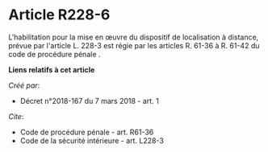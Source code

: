 # Article R228-6

L'habilitation pour la mise en œuvre du dispositif de localisation à distance, prévue par l'article L. 228-3 est régie par
les articles R. 61-36 à R. 61-42 du code de procédure pénale
.

**Liens relatifs à cet article**

_Créé par_:

  - Décret n°2018-167 du 7 mars 2018 - art. 1

_Cite_:

  - Code de procédure pénale - art. R61-36
  - Code de la sécurité intérieure - art. L228-3
